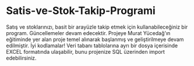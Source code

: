 # Satis-ve-Stok-Takip-Programi
Satış ve stoklarınızı, basit bir arayüzle takip etmek için kullanabileceğiniz bir program. Güncellemeler devam edecektir. Projeye Murat Yücedağ'ın eğitiminde yer alan proje temel alınarak başlanmış ve geliştirilmeye devam edilmiştir. İyi kodlamalar! Veri tabanı tablolarına ayrı bir dosya içerisinde EXCEL formatında ulaşabilir, bunu projenize SQL üzerinden import edebilirsiniz.
